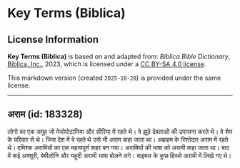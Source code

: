 # Key Terms (Biblica)

## License Information

**Key Terms (Biblica)** is based on and adapted from: _Biblica Bible Dictionary_, [Biblica, Inc.](https://www.biblica.com/), 2023, which is licensed under a [CC BY-SA 4.0 license](https://creativecommons.org/licenses/by-sa/4.0/legalcode.en).

This markdown version (created `2025-10-20`) is provided under the same license.



--------------------------------

## अराम (id: 183328)

लोगो का एक समूह जो मेसोपोटामिया और सीरिया में रहते थे। वे झूठे देवताओं की उपासना करते थे। वे शेम के परिवार से थे। जिस देश में वे रहते थे उसे भी अराम कहा जाता था। अब्राहम के रिश्तेदार अराम में रहते थे। दमिश्क अरामियों का एक महत्वपूर्ण शहर बन गया। अरामियों की भाषा को अरामी कहा जाता था। बाद में कई अश्शूरी, बेबीलोनि और यहूदी अरामी भाषा बोलने लगे। बाइबल के कुछ हिस्से अरामी में लिखे गए थे।


